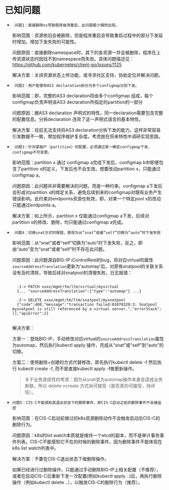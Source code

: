 # 已知问题

* ` 问题1：直接删除ns导致程序崩溃重启，此问题极少偶然出现。`

   影响范围：资源依旧会被删除，但是程序重启会导致重启过程中的部分下发延时增加，增加下发失败的可能性。

   问题原因：直接删除namespace时，其下的各资源一并会被删除，程序在上传资源状态时因找不到namespace而失败。具体问题描述见：https://github.com/kubernetes/client-go/issues/1125

   解决方案：关闭资源状态上传功能，或寻求社区支持，协助定位并解决问题。


* ` 问题2：用户能够将AS3 declaration拆分为多个configmap分别下发。`

   影响范围：即，完整的AS3 declaration将由多个configmap 组成，每个configmap负责声明该AS3 declaration所指定的partition的一部分

   问题原因：据AS3 declaration 声明式的特性，同一declaration需要包含完整的配置信息。分拆declaration 违背了这一声明式语言的基本特性。

   解决方案：目前无法支持将AS3 declaration分拆下发的能力，这样非常容易引发数据不一致，增加程序维护复杂度。考虑放在将来特性中调研实现思路。


* ` 问题3：针对某租户（partition）的配置，必须通过某一确定configmap下发，configmap不可变更。`

   影响范围：partition x 通过 configmap a完成下发后，configmap b中即便包含了partition x的定义，下发后也不会生效。想要改动partition x，只能通过 configmap a。

   问题原因：此问题并非需要解决的问题，而是一种约束。configmap a下发后会形成对partition x的绑定关系，避免后续到来的configmap对既有业务产生错误影响。此约束对endpoints资源也有效，即，对某一个特定pool x的改动只能通过endpoints a。

   解决方案：如上所示，partition x 仅能通过configmap a下发，后续对partition x的修改、删除，均只能通过configmap a完成。
   
* ` 问题4：切换snat方式时报错，表现为从“snat”或者“self”切换为“auto”时下发失败`

  影响范围：从“snat”或者“self”切换为“auto”时下发失败，反之，即由“auto”变为“snat”或者“self”时不存在此问题。

  问题原因：此问题源自BIG-IP iControlRest的bug，将对应virtual的属性`sourceAddressTranslation`更新为'automap'后，对原有snatpool的关联关系没有及时清除，导致后续对snatpool的清理失败，日志报错：
  
  ```
  
    -1-> PATCH xxxx/mgmt/tm/ltm/virtual/myvirtual
    {... "sourceAddressTranslation":{"type":"automap"} ...}
    
    -2-> DELETE xxxx/mgmt/tm/ltm/snatpool/mysnatpool
    {"code":400,"message":"transaction failed:01070320:3: Snatpool mysnatpool is still referenced by a virtual server.","errorStack":[],"apiError":2}
    
  ```
  
   解决方案：

  方案一：登陆BIG-IP，手动修改对应virtual的`sourceAddressTranslation`属性为automap，然后执行kubectl apply 操作，完成从“snat”或“self”到“auto”的切换。
  	
  方案二：使用删除+创建的方式代替修改，即先执行kubectl delete -f 然后执行 kubectl create -f, 而不是直接kubectl apply -f做更新操作。

  > 关于业务连续性的考虑：因为从snat变为automap操作本身会造成业务断联，所以 delete->create 方式尚可接受（是否真的可接受，待评估）。


* `问题5：CIS-C不能感知其退出状态下的删除事件，即CIS-C启动之前的删除事件不会被监控`

  影响范围：在CIS-C启动前做过的k8s资源删除动作不会触发启动后CIS-C的删除行为。

  问题原因：k8s的list watch本质就是维持一个etcd的副本，而不是审计事务事件列表。CIS-C不能感知它不在的时候的删除事件，因为删除事件不能体现在k8s list watch列表中。

  解决方案：不要在CIS-C退出状态下做删除操作。
  
  如果已经进行过删除操作，只能通过手动删除BIG-IP上相关配置（不推荐），或者在启动CIS-C后重新下发一次配置(例如kubectl apply ..)后，再执行删除操作（例如kubectl delete ..），以触发CIS-C的删除行为（推荐）。
